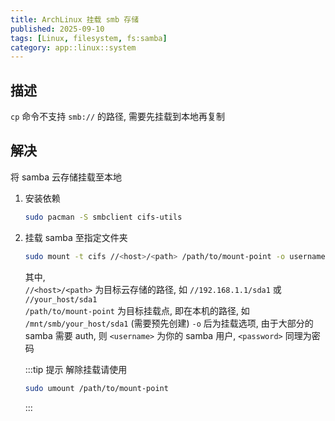 ```yaml
---
title: ArchLinux 挂载 smb 存储
published: 2025-09-10
tags: [Linux, filesystem, fs:samba]
category: app::linux::system
---
```


## 描述
`cp` 命令不支持 `smb://` 的路径, 需要先挂载到本地再复制

## 解决
将 samba 云存储挂载至本地

1. 安装依赖
    ````sh
    sudo pacman -S smbclient cifs-utils
    ````

2. 挂载 samba 至指定文件夹
    ```sh
    sudo mount -t cifs //<host>/<path> /path/to/mount-point -o username=<username>,password=<password>
    ```
    其中,  
    `//<host>/<path>` 为目标云存储的路径, 如 `//192.168.1.1/sda1` 或 `//your_host/sda1`  
    `/path/to/mount-point` 为目标挂载点, 即在本机的路径, 如 `/mnt/smb/your_host/sda1` (需要预先创建)
    `-o` 后为挂载选项, 由于大部分的 samba 需要 auth, 则 `<username>` 为你的 samba 用户, `<password>` 同理为密码

    :::tip 提示
    解除挂载请使用
    ```sh
    sudo umount /path/to/mount-point
    ```
    :::
